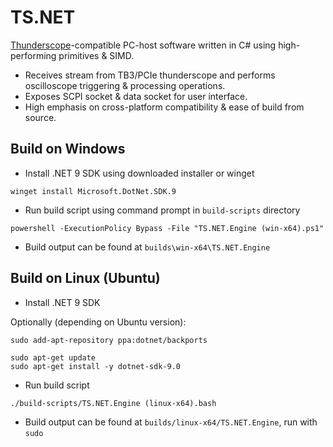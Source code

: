# TS.NET

[Thunderscope](https://github.com/EEVengers/ThunderScope)-compatible PC-host software written in C# using high-performing primitives & SIMD.

- Receives stream from TB3/PCIe thunderscope and performs oscilloscope triggering & processing operations.
- Exposes SCPI socket & data socket for user interface.
- High emphasis on cross-platform compatibility & ease of build from source.

## Build on Windows

- Install .NET 9 SDK using downloaded installer or winget
```
winget install Microsoft.DotNet.SDK.9
```
- Run build script using command prompt in `build-scripts` directory

```
powershell -ExecutionPolicy Bypass -File "TS.NET.Engine (win-x64).ps1"
```
- Build output can be found at `builds\win-x64\TS.NET.Engine`

## Build on Linux (Ubuntu)

- Install .NET 9 SDK

Optionally (depending on Ubuntu version):
```
sudo add-apt-repository ppa:dotnet/backports
```

```
sudo apt-get update
sudo apt-get install -y dotnet-sdk-9.0
```

- Run build script
```
./build-scripts/TS.NET.Engine (linux-x64).bash
```
- Build output can be found at `builds/linux-x64/TS.NET.Engine`, run with `sudo`
